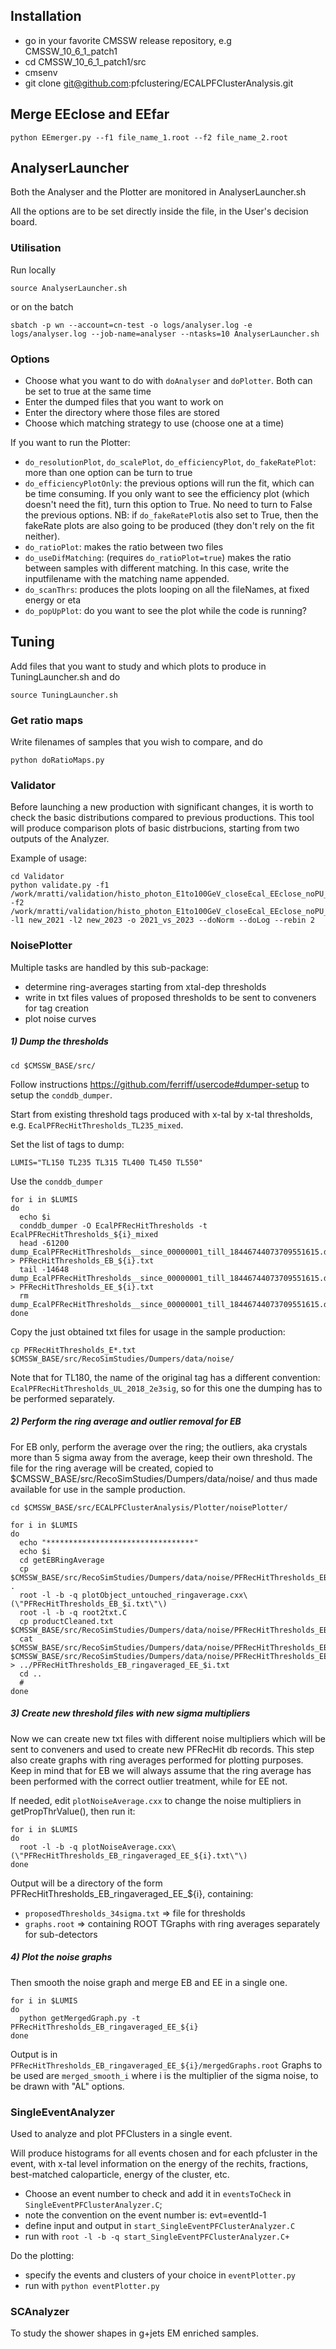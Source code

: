 ## Installation 
- go in your favorite CMSSW release repository, e.g CMSSW_10_6_1_patch1
- cd CMSSW_10_6_1_patch1/src
- cmsenv
- git clone git@github.com:pfclustering/ECALPFClusterAnalysis.git


## Merge EEclose and EEfar
```
python EEmerger.py --f1 file_name_1.root --f2 file_name_2.root
```

## AnalyserLauncher

Both the Analyser and the Plotter are monitored in AnalyserLauncher.sh 

All the options are to be set directly inside the file, in the User's decision board.


### Utilisation

Run locally

```
source AnalyserLauncher.sh
```

or on the batch

```
sbatch -p wn --account=cn-test -o logs/analyser.log -e logs/analyser.log --job-name=analyser --ntasks=10 AnalyserLauncher.sh
```

### Options

- Choose what you want to do with `doAnalyser` and `doPlotter`. Both can be set to true at the same time
- Enter the dumped files that you want to work on
- Enter the directory where those files are stored
- Choose which matching strategy to use (choose one at a time)

If you want to run the Plotter:
- `do_resolutionPlot`, `do_scalePlot`, `do_efficiencyPlot`, `do_fakeRatePlot`: more than one option can be turn to true
- `do_efficiencyPlotOnly`: the previous options will run the fit, which can be time consuming. If you only want to see the efficiency plot (which doesn't need the fit), turn this option to True. No need to turn to False the previous options. 
NB: if `do_fakeRatePlot`is also set to True, then the fakeRate plots are also going to be produced (they don't rely on the fit neither).
- `do_ratioPlot`: makes the ratio between two files
- `do_useDifMatching`: (requires `do_ratioPlot=true`) makes the ratio between samples with different matching. In this case, write the inputfilename with the matching name appended.
- `do_scanThrs`: produces the plots looping on all the fileNames, at fixed energy or eta 
- `do_popUpPlot`: do you want to see the plot while the code is running? 


## Tuning
Add files that you want to study and which plots to produce in TuningLauncher.sh and do
```
source TuningLauncher.sh
```

### Get ratio maps
Write filenames of samples that you wish to compare, and do
```
python doRatioMaps.py
```

### Validator

Before launching a new production with significant changes, it is worth to check the basic distributions compared to previous productions.
This tool will produce comparison plots of basic distrbucions, starting from two outputs of the Analyzer.

Example of usage:
```
cd Validator
python validate.py -f1 /work/mratti/validation/histo_photon_E1to100GeV_closeEcal_EEclose_noPU_pfrhRef_seedRef_thrXtalEBXtalEE_y2021_new2021_n1000_simFraction_EE.root -f2 /work/mratti/validation/histo_photon_E1to100GeV_closeEcal_EEclose_noPU_pfrhRef_seedRef_thrXtalEBXtalEE_y2023_new2023_n1000_simFraction_EE.root -l1 new_2021 -l2 new_2023 -o 2021_vs_2023 --doNorm --doLog --rebin 2
```

### NoisePlotter
Multiple tasks are handled by this sub-package:
* determine ring-averages starting from xtal-dep thresholds
* write in txt files values of proposed thresholds to be sent to conveners for tag creation
* plot noise curves

##### 1) Dump the thresholds
```
cd $CMSSW_BASE/src/
```
Follow instructions https://github.com/ferriff/usercode#dumper-setup to setup the ```conddb_dumper```.

Start from existing threshold tags produced with x-tal by x-tal thresholds, e.g. ```EcalPFRecHitThresholds_TL235_mixed```.

Set the list of tags to dump:
```
LUMIS="TL150 TL235 TL315 TL400 TL450 TL550"
```

Use the ```conddb_dumper```
```
for i in $LUMIS
do
  echo $i
  conddb_dumper -O EcalPFRecHitThresholds -t EcalPFRecHitThresholds_${i}_mixed
  head -61200 dump_EcalPFRecHitThresholds__since_00000001_till_18446744073709551615.dat > PFRecHitThresholds_EB_${i}.txt
  tail -14648 dump_EcalPFRecHitThresholds__since_00000001_till_18446744073709551615.dat > PFRecHitThresholds_EE_${i}.txt
  rm dump_EcalPFRecHitThresholds__since_00000001_till_18446744073709551615.dat
done
```
Copy the just obtained txt files for usage in the sample production:
```
cp PFRecHitThresholds_E*.txt $CMSSW_BASE/src/RecoSimStudies/Dumpers/data/noise/
```

Note that for TL180, the name of the original tag has a different convention: ```EcalPFRecHitThresholds_UL_2018_2e3sig```, so for this one the dumping has to be performed separately.


##### 2) Perform the ring average and outlier removal for EB
For EB only, perform the average over the ring; the outliers, aka crystals more than 5 sigma away from the average, keep their own threshold.
The file for the ring average will be created, copied to $CMSSW_BASE/src/RecoSimStudies/Dumpers/data/noise/ and thus made available for use in the sample production.

```
cd $CMSSW_BASE/src/ECALPFClusterAnalysis/Plotter/noisePlotter/

for i in $LUMIS
do
  echo "*********************************"
  echo $i
  cd getEBRingAverage
  cp $CMSSW_BASE/src/RecoSimStudies/Dumpers/data/noise/PFRecHitThresholds_EB_$i.txt .
  root -l -b -q plotObject_untouched_ringaverage.cxx\(\"PFRecHitThresholds_EB_$i.txt\"\)
  root -l -b -q root2txt.C
  cp productCleaned.txt $CMSSW_BASE/src/RecoSimStudies/Dumpers/data/noise/PFRecHitThresholds_EB_ringaveraged_$i.txt
  cat $CMSSW_BASE/src/RecoSimStudies/Dumpers/data/noise/PFRecHitThresholds_EB_ringaveraged_$i.txt $CMSSW_BASE/src/RecoSimStudies/Dumpers/data/noise/PFRecHitThresholds_EE_$i.txt > ../PFRecHitThresholds_EB_ringaveraged_EE_$i.txt
  cd ..
  #
done
```

##### 3) Create new threshold files with new sigma multipliers
Now we can create new txt files with different noise multipliers which will be sent to conveners and used to create new PFRecHit db records.
This step also create graphs with ring averages performed for plotting purposes.
Keep in mind that for EB we will always assume that the ring average has been performed with the correct outlier treatment, while for EE not.

If needed, edit ```plotNoiseAverage.cxx``` to change the noise multipliers in getPropThrValue(), then run it:
```
for i in $LUMIS
do
  root -l -b -q plotNoiseAverage.cxx\(\"PFRecHitThresholds_EB_ringaveraged_EE_${i}.txt\"\)
done
```
Output will be a directory of the form PFRecHitThresholds_EB_ringaveraged_EE_${i}, containing:
  * ```proposedThresholds_34sigma.txt``` => file for thresholds
  * ```graphs.root``` => containing ROOT TGraphs with ring averages separately for sub-detectors

##### 4) Plot the noise graphs
Then smooth the noise graph and merge EB and EE in a single one.
```
for i in $LUMIS
do
  python getMergedGraph.py -t PFRecHitThresholds_EB_ringaveraged_EE_${i}
done
```
Output is in ```PFRecHitThresholds_EB_ringaveraged_EE_${i}/mergedGraphs.root```
Graphs to be used are ```merged_smooth_i``` where i is the multiplier of the sigma noise, to be drawn with "AL" options.

### SingleEventAnalyzer
Used to analyze and plot PFClusters in a single event.

Will produce histograms for all events chosen and for each pfcluster in the event, with x-tal level information on the energy of the rechits, fractions, best-matched caloparticle, energy of the cluster, etc.

* Choose an event number to check and add it in ```eventsToCheck``` in ```SingleEventPFClusterAnalyzer.C```; 
* note the convention on the event number is: evt=eventId-1
* define input and output in ```start_SingleEventPFClusterAnalyzer.C```
* run with ```root -l -b -q start_SingleEventPFClusterAnalyzer.C+```

Do the plotting:

* specify the events and clusters of your choice in ```eventPlotter.py```
* run with ```python eventPlotter.py```


### SCAnalyzer
To study the shower shapes in g+jets EM enriched samples.





